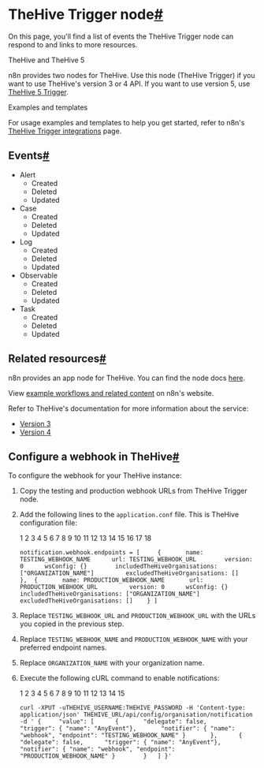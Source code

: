 [](https://github.com/n8n-io/n8n-docs/edit/main/docs/integrations/builtin/trigger-nodes/n8n-nodes-base.thehivetrigger.md "Edit this page")

# TheHive Trigger node[#](#thehive-trigger-node "Permanent link")

On this page, you'll find a list of events the TheHive Trigger node can respond to and links to more resources.

TheHive and TheHive 5

n8n provides two nodes for TheHive. Use this node (TheHive Trigger) if you want to use TheHive's version 3 or 4 API. If you want to use version 5, use [TheHive 5 Trigger](../n8n-nodes-base.thehive5trigger/).

Examples and templates

For usage examples and templates to help you get started, refer to n8n's [TheHive Trigger integrations](https://n8n.io/integrations/thehive-trigger/) page.

## Events[#](#events "Permanent link")

*   Alert
    *   Created
    *   Deleted
    *   Updated
*   Case
    *   Created
    *   Deleted
    *   Updated
*   Log
    *   Created
    *   Deleted
    *   Updated
*   Observable
    *   Created
    *   Deleted
    *   Updated
*   Task
    *   Created
    *   Deleted
    *   Updated

## Related resources[#](#related-resources "Permanent link")

n8n provides an app node for TheHive. You can find the node docs [here](../../app-nodes/n8n-nodes-base.thehive/).

View [example workflows and related content](https://n8n.io/integrations/thehive-trigger/) on n8n's website.

Refer to TheHive's documentation for more information about the service:

*   [Version 3](https://docs.thehive-project.org/thehive/legacy/thehive3/api/)
*   [Version 4](https://docs.thehive-project.org/cortex/api/api-guide/)

## Configure a webhook in TheHive[#](#configure-a-webhook-in-thehive "Permanent link")

To configure the webhook for your TheHive instance:

1.  Copy the testing and production webhook URLs from TheHive Trigger node.
2.  Add the following lines to the `application.conf` file. This is TheHive configuration file:
    
     1
     2
     3
     4
     5
     6
     7
     8
     9
    10
    11
    12
    13
    14
    15
    16
    17
    18
    
    `notification.webhook.endpoints = [ 	{ 		name: TESTING_WEBHOOK_NAME 		url: TESTING_WEBHOOK_URL 		version: 0 		wsConfig: {} 		includedTheHiveOrganisations: ["ORGANIZATION_NAME"] 		excludedTheHiveOrganisations: [] 	}, 	{ 		name: PRODUCTION_WEBHOOK_NAME 		url: PRODUCTION_WEBHOOK_URL 		version: 0 		wsConfig: {} 		includedTheHiveOrganisations: ["ORGANIZATION_NAME"] 		excludedTheHiveOrganisations: [] 	} ]`
    
3.  Replace `TESTING_WEBHOOK_URL` and `PRODUCTION_WEBHOOK_URL` with the URLs you copied in the previous step.
    
4.  Replace `TESTING_WEBHOOK_NAME` and `PRODUCTION_WEBHOOK_NAME` with your preferred endpoint names.
5.  Replace `ORGANIZATION_NAME` with your organization name.
6.  Execute the following cURL command to enable notifications:
    
     1
     2
     3
     4
     5
     6
     7
     8
     9
    10
    11
    12
    13
    14
    15
    
    `curl -XPUT -uTHEHIVE_USERNAME:THEHIVE_PASSWORD -H 'Content-type: application/json' THEHIVE_URL/api/config/organisation/notification -d ' { 	"value": [ 		{ 		"delegate": false, 		"trigger": { "name": "AnyEvent"}, 		"notifier": { "name": "webhook", "endpoint": "TESTING_WEBHOOK_NAME" } 		}, 		{ 		"delegate": false, 		"trigger": { "name": "AnyEvent"}, 		"notifier": { "name": "webhook", "endpoint": "PRODUCTION_WEBHOOK_NAME" } 		} 	] }'`